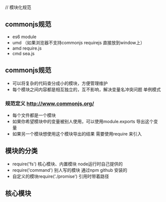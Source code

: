 // 模块化规范
## commonjs规范
- es6 module
- umd （如果浏览器不支持commonjs requirejs 直接放到window上）
- amd  require.js 
- cmd sea.js 

## commonjs规范
- 可以将复杂的代码查分成小的模块，方便管理维护
- 每个模块之间内容都是相互独立的，互不影响，解决变量名冲突问题  单例模式

### 规范定义 http://www.commonjs.org/
- 每个文件都是一个模块
- 如果你希望模块中的变量被别人使用，可以使用module.exports 导出这个变量
- 如果另一个模块想使用这个模块导出的结果 需要使用require 来引入

## 模块的分类
- require('fs') 核心模块、内置模块 node运行时自己提供的
- require('command') 别人写的模块 通过npm github 安装的
- 自定义的模块require('./promise') 引用时带着路径

## 核心模块




